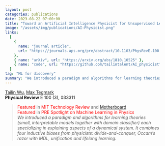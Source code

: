 ```yaml
---
layout: post
categories: publications
date: 2023-08-22 07:00:00
title: "Toward an Artificial Intelligence Physicist for Unsupervised Learning"
image: "/assets/img/publications/AI-Physicist.png"
links:
  [
    {
      name: "journal article",
      url: "https://journals.aps.org/pre/abstract/10.1103/PhysRevE.100.033311",
    },
    { name: "arXiv", url: "https://arxiv.org/abs/1810.10525" },
    { name: "code", url: "https://github.com/tailintalent/AI_physicist" },
  ]
tag: "ML for discovery"
summary: "We introduced a paradigm and algorithms for learning theories (small, interpretable models together with domain classifier) each specializing in explaining aspects of a dynamical system. It combines four inductive biases from physicists: divide-and-conquer, Occam’s razor with MDL, unification and lifelong learning."
---
```


[Tailin Wu](https://tailin.org/), [Max Tegmark](https://space.mit.edu/home/tegmark/)  
**Physical Review** E 100 (3), 033311

> <span style="color: red;">Featured</span> in <span style="color: red;">MIT Technology Review</span> and [Motherboard](https://motherboard.vice.com/en_us/article/evwj9p/researchers-created-an-ai-physicist-that-can-derive-the-laws-of-physics-in-imaginary-universes)  
> <span style="color: red;">Featured</span> in <span style="color: red;">PRE Spotlight on Machine Learning in Physics</span>  
> _We introduced a paradigm and algorithms for learning theories (small, interpretable models together with domain classifier) each specializing in explaining aspects of a dynamical system. It combines four inductive biases from physicists: divide-and-conquer, Occam’s razor with MDL, unification and lifelong learning._
